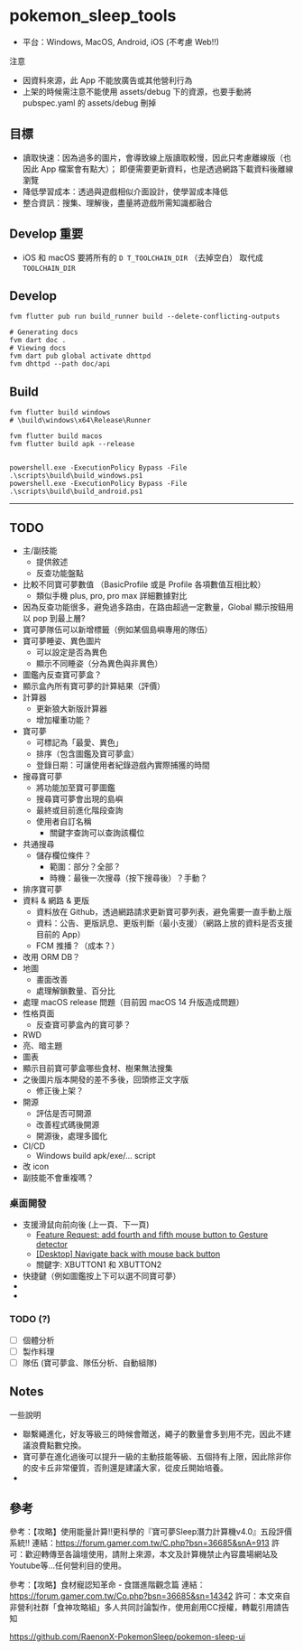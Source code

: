 # pokemon_sleep_tools

- 平台：Windows, MacOS, Android, iOS (不考慮 Web!!)

注意

- 因資料來源，此 App 不能放廣告或其他營利行為
- 上架的時候需注意不能使用 assets/debug 下的資源，也要手動將 pubspec.yaml 的 assets/debug 刪掉

## 目標

- 讀取快速：因為過多的圖片，會導致線上版讀取較慢，因此只考慮離線版（也因此 App 檔案會有點大）；
  即便需要更新資料，也是透過網路下載資料後離線瀏覽
- 降低學習成本：透過與遊戲相似介面設計，使學習成本降低
- 整合資訊：搜集、理解後，盡量將遊戲所需知識都融合

## Develop 重要

- iOS 和 macOS 要將所有的 `D T_TOOLCHAIN_DIR` （去掉空白） 取代成 `TOOLCHAIN_DIR`

## Develop

```shell
fvm flutter pub run build_runner build --delete-conflicting-outputs

# Generating docs
fvm dart doc .
# Viewing docs
fvm dart pub global activate dhttpd
fvm dhttpd --path doc/api
```

## Build

```shell
fvm flutter build windows
# \build\windows\x64\Release\Runner

fvm flutter build macos
fvm flutter build apk --release


powershell.exe -ExecutionPolicy Bypass -File .\scripts\build\build_windows.ps1
powershell.exe -ExecutionPolicy Bypass -File .\scripts\build\build_android.ps1

```

---

## TODO

- 主/副技能
  - 提供敘述
  - 反查功能盤點
- 比較不同寶可夢數值 （BasicProfile 或是 Profile 各項數值互相比較）
  - 類似手機 plus, pro, pro max 詳細數據對比
- 因為反查功能很多，避免過多路由，在路由超過一定數量，Global 顯示按鈕用以 pop 到最上層?
- 寶可夢隊伍可以新增標籤（例如某個島嶼專用的隊伍）
- 寶可夢睡姿、異色圖片
  - 可以設定是否為異色
  - 顯示不同睡姿（分為異色與非異色）
- 圖鑑內反查寶可夢盒？
- 顯示盒內所有寶可夢的計算結果（評價）
- 計算器
  - 更新狼大新版計算器
  - 增加權重功能？
- 寶可夢
  - 可標記為「最愛、異色」
  - 排序（包含圖鑑及寶可夢盒）
  - 登錄日期：可讓使用者紀錄遊戲內實際捕獲的時間
- 搜尋寶可夢
  - 將功能加至寶可夢圖鑑
  - 搜尋寶可夢會出現的島嶼
  - 最終或目前進化階段查詢
  - 使用者自訂名稱
    - 關鍵字查詢可以查詢該欄位
- 共通搜尋
  - 儲存欄位條件？
    - 範圍：部分？全部？
    - 時機：最後一次搜尋（按下搜尋後）？手動？
- 排序寶可夢
- 資料 & 網路 & 更版
  - 資料放在 Github，透過網路請求更新寶可夢列表，避免需要一直手動上版
  - 資料：公告、更版訊息、更版判斷（最小支援）（網路上放的資料是否支援目前的 App）
  - FCM 推播？（成本？）
- 改用 ORM DB？
- 地圖
  - 畫面改善
  - 處理解鎖數量、百分比
- 處理 macOS release 問題（目前因 macOS 14 升版造成問題）
- 性格頁面
  - 反查寶可夢盒內的寶可夢？
- RWD
- 亮、暗主題
- 圖表
- 顯示目前寶可夢盒哪些食材、樹果無法搜集
- 之後圖片版本開發的差不多後，回頭修正文字版
  - 修正後上架？
- 開源
  - 評估是否可開源 
  - 改善程式碼後開源
  - 開源後，處理多國化
- CI/CD
  - Windows build apk/exe/... script
- 改 icon
- 副技能不會重複嗎？

### 桌面開發

- 支援滑鼠向前向後 (上一頁、下一頁)
  - [Feature Request: add fourth and fifth mouse button to Gesture detector](https://github.com/flutter/flutter/issues/115641)
  - [\[Desktop\] Navigate back with mouse back button](https://github.com/flutter/flutter/issues/56919)
  - 關鍵字: XBUTTON1 和 XBUTTON2
- 快捷鍵（例如圖鑑按上下可以選不同寶可夢）
- 
- 


### TODO (?)

- [ ] 個體分析
- [ ] 製作料理
- [ ] 隊伍 (寶可夢盒、隊伍分析、自動組隊)

## Notes

一些說明

- 聯繫繩進化，好友等級三的時候會贈送，繩子的數量會多到用不完，因此不建議浪費點數兌換。
- 寶可夢在進化過後可以提升一級的主動技能等級、五個持有上限，因此除非你的皮卡丘非常優質，否則還是建議大家，從皮丘開始培養。
-

## 參考

參考：【攻略】使用能量計算!!更科學的『寶可夢Sleep潛力計算機v4.0』五段評價系統!!
連結：https://forum.gamer.com.tw/C.php?bsn=36685&snA=913
許可：歡迎轉傳至各論壇使用，請附上來源，本文及計算機禁止內容農場網站及Youtube等...任何營利目的使用。

參考：【攻略】食材寵認知革命 - 食譜進階觀念篇
連結：https://forum.gamer.com.tw/Co.php?bsn=36685&sn=14342
許可：本文來自非營利社群「食神攻略組」多人共同討論製作，使用創用CC授權，轉載引用請告知

https://github.com/RaenonX-PokemonSleep/pokemon-sleep-ui
